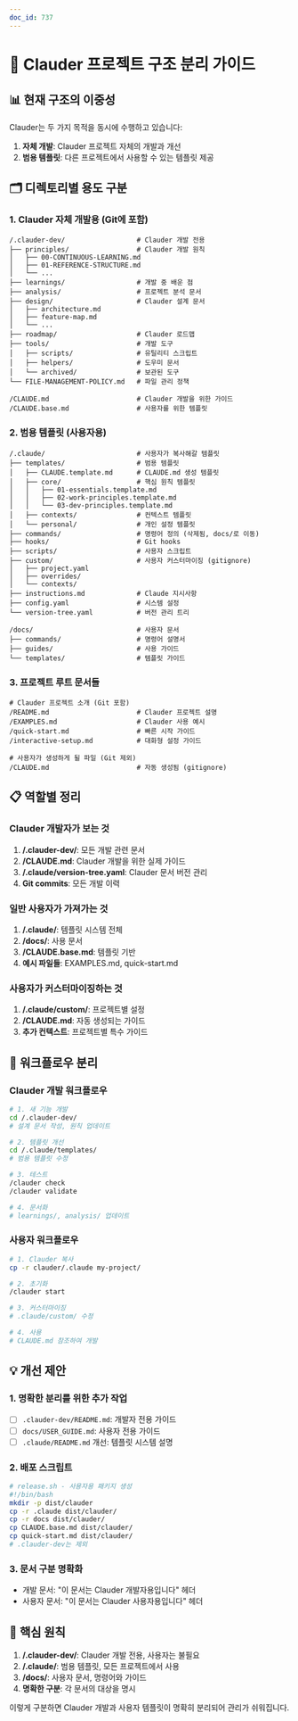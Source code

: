 ```yaml
---
doc_id: 737
---
```


# 🎯 Clauder 프로젝트 구조 분리 가이드

## 📊 현재 구조의 이중성

Clauder는 두 가지 목적을 동시에 수행하고 있습니다:
1. **자체 개발**: Clauder 프로젝트 자체의 개발과 개선
2. **범용 템플릿**: 다른 프로젝트에서 사용할 수 있는 템플릿 제공

## 🗂️ 디렉토리별 용도 구분

### 1. Clauder 자체 개발용 (Git에 포함)

```
/.clauder-dev/                  # Clauder 개발 전용
├── principles/                 # Clauder 개발 원칙
│   ├── 00-CONTINUOUS-LEARNING.md
│   ├── 01-REFERENCE-STRUCTURE.md
│   └── ...
├── learnings/                  # 개발 중 배운 점
├── analysis/                   # 프로젝트 분석 문서
├── design/                     # Clauder 설계 문서
│   ├── architecture.md
│   ├── feature-map.md
│   └── ...
├── roadmap/                    # Clauder 로드맵
├── tools/                      # 개발 도구
│   ├── scripts/                # 유틸리티 스크립트
│   ├── helpers/                # 도우미 문서
│   └── archived/               # 보관된 도구
└── FILE-MANAGEMENT-POLICY.md   # 파일 관리 정책

/CLAUDE.md                      # Clauder 개발을 위한 가이드
/CLAUDE.base.md                 # 사용자를 위한 템플릿
```

### 2. 범용 템플릿 (사용자용)

```
/.claude/                       # 사용자가 복사해갈 템플릿
├── templates/                  # 범용 템플릿
│   ├── CLAUDE.template.md      # CLAUDE.md 생성 템플릿
│   ├── core/                   # 핵심 원칙 템플릿
│   │   ├── 01-essentials.template.md
│   │   ├── 02-work-principles.template.md
│   │   └── 03-dev-principles.template.md
│   ├── contexts/               # 컨텍스트 템플릿
│   └── personal/               # 개인 설정 템플릿
├── commands/                   # 명령어 정의 (삭제됨, docs/로 이동)
├── hooks/                      # Git hooks
├── scripts/                    # 사용자 스크립트
├── custom/                     # 사용자 커스터마이징 (gitignore)
│   ├── project.yaml           
│   ├── overrides/             
│   └── contexts/              
├── instructions.md             # Claude 지시사항
├── config.yaml                 # 시스템 설정
└── version-tree.yaml           # 버전 관리 트리

/docs/                          # 사용자 문서
├── commands/                   # 명령어 설명서
├── guides/                     # 사용 가이드
└── templates/                  # 템플릿 가이드
```

### 3. 프로젝트 루트 문서들

```
# Clauder 프로젝트 소개 (Git 포함)
/README.md                      # Clauder 프로젝트 설명
/EXAMPLES.md                    # Clauder 사용 예시
/quick-start.md                 # 빠른 시작 가이드
/interactive-setup.md           # 대화형 설정 가이드

# 사용자가 생성하게 될 파일 (Git 제외)
/CLAUDE.md                      # 자동 생성됨 (gitignore)
```

## 📋 역할별 정리

### Clauder 개발자가 보는 것
1. **/.clauder-dev/**: 모든 개발 관련 문서
2. **/CLAUDE.md**: Clauder 개발을 위한 실제 가이드
3. **/.claude/version-tree.yaml**: Clauder 문서 버전 관리
4. **Git commits**: 모든 개발 이력

### 일반 사용자가 가져가는 것
1. **/.claude/**: 템플릿 시스템 전체
2. **/docs/**: 사용 문서
3. **/CLAUDE.base.md**: 템플릿 기반
4. **예시 파일들**: EXAMPLES.md, quick-start.md

### 사용자가 커스터마이징하는 것
1. **/.claude/custom/**: 프로젝트별 설정
2. **/CLAUDE.md**: 자동 생성되는 가이드
3. **추가 컨텍스트**: 프로젝트별 특수 가이드

## 🔄 워크플로우 분리

### Clauder 개발 워크플로우
```bash
# 1. 새 기능 개발
cd /.clauder-dev/
# 설계 문서 작성, 원칙 업데이트

# 2. 템플릿 개선
cd /.claude/templates/
# 범용 템플릿 수정

# 3. 테스트
/clauder check
/clauder validate

# 4. 문서화
# learnings/, analysis/ 업데이트
```

### 사용자 워크플로우
```bash
# 1. Clauder 복사
cp -r clauder/.claude my-project/

# 2. 초기화
/clauder start

# 3. 커스터마이징
# .claude/custom/ 수정

# 4. 사용
# CLAUDE.md 참조하여 개발
```

## 💡 개선 제안

### 1. 명확한 분리를 위한 추가 작업
- [ ] `.clauder-dev/README.md`: 개발자 전용 가이드
- [ ] `docs/USER_GUIDE.md`: 사용자 전용 가이드
- [ ] `.claude/README.md` 개선: 템플릿 시스템 설명

### 2. 배포 스크립트
```bash
# release.sh - 사용자용 패키지 생성
#!/bin/bash
mkdir -p dist/clauder
cp -r .claude dist/clauder/
cp -r docs dist/clauder/
cp CLAUDE.base.md dist/clauder/
cp quick-start.md dist/clauder/
# .clauder-dev는 제외
```

### 3. 문서 구분 명확화
- 개발 문서: "이 문서는 Clauder 개발자용입니다" 헤더
- 사용자 문서: "이 문서는 Clauder 사용자용입니다" 헤더

## 📌 핵심 원칙

1. **/.clauder-dev/**: Clauder 개발 전용, 사용자는 불필요
2. **/.claude/**: 범용 템플릿, 모든 프로젝트에서 사용
3. **/docs/**: 사용자 문서, 명령어와 가이드
4. **명확한 구분**: 각 문서의 대상을 명시

이렇게 구분하면 Clauder 개발과 사용자 템플릿이 명확히 분리되어 관리가 쉬워집니다.